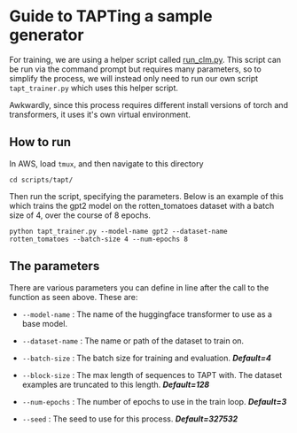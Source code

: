 Guide to TAPTing a sample generator
==========================

For training, we are using a helper script called [run_clm.py](https://github.com/huggingface/transformers/blob/main/examples/pytorch/language-modeling/run_clm.py). This script can be run via the command prompt but requires many parameters, so to simplify the process, we will instead only need to run our own script `tapt_trainer.py` which uses this helper script.

Awkwardly, since this process requires different install versions of torch and transformers, it uses it's own virtual environment.

How to run
-------------

In AWS, load `tmux`, and then navigate to this directory

```
cd scripts/tapt/
```

Then run the script, specifying the parameters. Below is an example of this which trains the gpt2 model on the rotten_tomatoes dataset with a batch size of 4, over the course of 8 epochs.

```
python tapt_trainer.py --model-name gpt2 --dataset-name rotten_tomatoes --batch-size 4 --num-epochs 8
```

The parameters
---------------------------

There are various parameters you can define in line after the call to the function as seen above. These are:


- `--model-name` : The name of the huggingface transformer to use as a base model.

- `--dataset-name` : The name or path of the dataset to train on.

- `--batch-size` : The batch size for training and evaluation. ***Default=4***

- `--block-size` : The max length of sequences to TAPT with. The dataset examples are truncated to this length. ***Default=128***

- `--num-epochs` : The number of epochs to use in the train loop. ***Default=3***

- `--seed` : The seed to use for this process. ***Default=327532***
